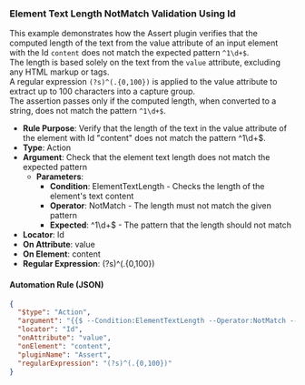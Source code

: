 ### Element Text Length NotMatch Validation Using Id

This example demonstrates how the Assert plugin verifies that the computed length of the text from the value attribute of an input element with the Id `content` does not match the expected pattern `^1\d+$`.  
The length is based solely on the text from the `value` attribute, excluding any HTML markup or tags.  
A regular expression `(?s)^(.{0,100})` is applied to the value attribute to extract up to 100 characters into a capture group.  
The assertion passes only if the computed length, when converted to a string, does not match the pattern `^1\d+$`.

- **Rule Purpose**: Verify that the length of the text in the value attribute of the element with Id "content" does not match the pattern ^1\d+$.  
- **Type**: Action  
- **Argument**: Check that the element text length does not match the expected pattern  
  - **Parameters**:  
    - **Condition**: ElementTextLength - Checks the length of the element's text content  
    - **Operator**: NotMatch - The length must not match the given pattern  
    - **Expected**: ^1\d+$ - The pattern that the length should not match  
- **Locator**: Id  
- **On Attribute**: value  
- **On Element**: content  
- **Regular Expression**: (?s)^(.{0,100})

#### Automation Rule (JSON)

```json
{
  "$type": "Action",
  "argument": "{{$ --Condition:ElementTextLength --Operator:NotMatch --Expected:^1\\d+$}}",
  "locator": "Id",
  "onAttribute": "value",
  "onElement": "content",
  "pluginName": "Assert",
  "regularExpression": "(?s)^(.{0,100})"
}
```
